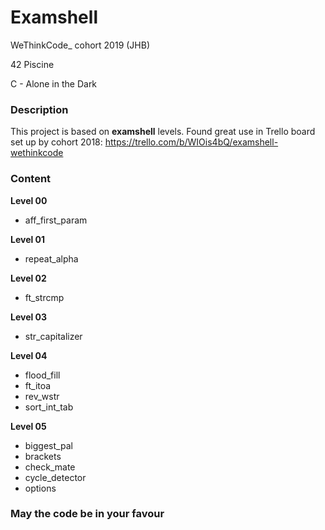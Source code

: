 # **Examshell**

WeThinkCode_ cohort 2019 (JHB)

42 Piscine

C - Alone in the Dark

### **Description**

This project is based on **examshell** levels.
Found great use in Trello board set up by cohort 2018:
https://trello.com/b/WIOis4bQ/examshell-wethinkcode

### **Content**

**Level 00**
- aff_first_param

**Level 01**
- repeat_alpha

**Level 02**
- ft_strcmp

**Level 03**
- str_capitalizer

**Level 04**
- flood_fill
- ft_itoa
- rev_wstr
- sort_int_tab

**Level 05**

- biggest_pal
- brackets
- check_mate
- cycle_detector
- options

### **May the code be in your favour**